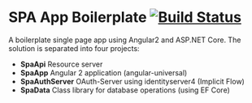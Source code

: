 # SPA App Boilerplate [![Build Status](https://travis-ci.org/nishant95/SpaApp.svg?branch=master)](https://travis-ci.org/nishant95/SpaApp)
A boilerplate single page app using Angular2 and ASP.NET Core.
The solution is separated into four projects:
* __SpaApi__ Resource server
* __SpaApp__ Angular 2 application (angular-universal)
* __SpaAuthServer__ OAuth-Server using identityserver4 (Implicit Flow)
* __SpaData__ Class library for database operations (using EF Core)


